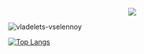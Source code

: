 <p align="center">
  <img src="https://readme-typing-svg.herokuapp.com?font=Time+New+Roman&color=cyan&size=25&center=true&vCenter=true&width=600&height=100&lines=Raghuraj+Pratap+Yadav...;++Computer+Science+Student,;Welcome+to+my+GitHub...<3"></a>
</p>


<!---
vladelets-vselennoy/vladelets-vselennoy is a ✨ special ✨ repository because its `README.md` (this file) appears on your GitHub profile.
You can click the Preview link to take a look at your changes.


--->
<img src="https://komarev.com/ghpvc/?username=vladelets-vselennoy&label=Profile%20views&color=0e75b6&style=flat" alt="vladelets-vselennoy" /> </p>
[![Top Langs](https://github-readme-stats.vercel.app/api/top-langs/?username=vladelets-vselennoy&layout=pie)](https://github.com/vladelets-vselennoy/github-readme-stats)
